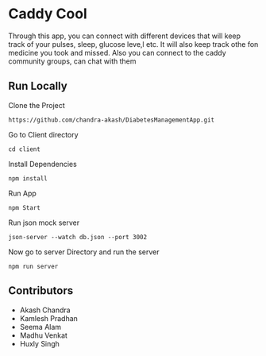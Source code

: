 # Caddy Cool
Through this app, you can connect with different devices that will keep track of your pulses, sleep, glucose leve,l etc. It will also keep track othe fon medicine you took and missed. Also you can connect to the caddy community groups, can chat with them
## Run Locally
Clone the Project
```
https://github.com/chandra-akash/DiabetesManagementApp.git
``` 
Go to Client directory
```
cd client
```
Install Dependencies
```
npm install
```
Run App
```
npm Start
```


Run json mock server
```
json-server --watch db.json --port 3002
```
Now go to server Directory and run the server
```
npm run server
```
## Contributors
- Akash Chandra
- Kamlesh Pradhan
- Seema Alam
- Madhu Venkat
- Huxly Singh
